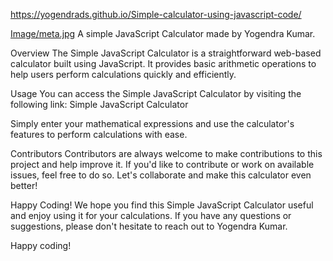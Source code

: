 https://yogendrads.github.io/Simple-calculator-using-javascript-code/

[Image/meta.jpg](https://github.com/YOGENDRADS/Simple-calculator-using-javascript-code/blob/main/Image/meta.jpg)
A simple JavaScript Calculator made by Yogendra Kumar.

Overview
The Simple JavaScript Calculator is a straightforward web-based calculator built using JavaScript. It provides basic arithmetic operations to help users perform calculations quickly and efficiently.

Usage
You can access the Simple JavaScript Calculator by visiting the following link: Simple JavaScript Calculator

Simply enter your mathematical expressions and use the calculator's features to perform calculations with ease.

Contributors
Contributors are always welcome to make contributions to this project and help improve it. If you'd like to contribute or work on available issues, feel free to do so. Let's collaborate and make this calculator even better!

Happy Coding!
We hope you find this Simple JavaScript Calculator useful and enjoy using it for your calculations. If you have any questions or suggestions, please don't hesitate to reach out to Yogendra Kumar.

Happy coding!
